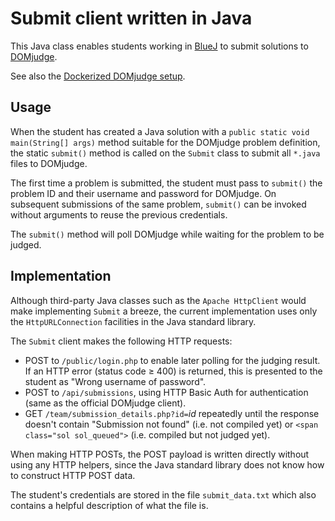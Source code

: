 Submit client written in Java
=============================

This Java class enables students working in [BlueJ](https://www.bluej.org)
to submit solutions to [DOMjudge](https://www.domjudge.org).

See also the [Dockerized DOMjudge setup](https://github.com/Mortal/csaudk-domserver).

Usage
-----

When the student has created a Java solution with a `public static void main(String[] args)`
method suitable for the DOMjudge problem definition, the static `submit()`
method is called on the `Submit` class to submit all `*.java` files to DOMjudge.

The first time a problem is submitted, the student must pass to `submit()`
the problem ID and their username and password for DOMjudge.
On subsequent submissions of the same problem, `submit()` can be invoked without arguments
to reuse the previous credentials.

The `submit()` method will poll DOMjudge while waiting for the problem to be judged.

Implementation
--------------

Although third-party Java classes such as the `Apache HttpClient`
would make implementing `Submit` a breeze,
the current implementation uses only the `HttpURLConnection` facilities
in the Java standard library.

The `Submit` client makes the following HTTP requests:

* POST to `/public/login.php` to enable later polling for the judging result.
  If an HTTP error (status code ≥ 400) is returned, this is presented to the student
  as "Wrong username of password".
* POST to `/api/submissions`, using HTTP Basic Auth for authentication
  (same as the official DOMjudge client).
* GET `/team/submission_details.php?id=`*id* repeatedly until the response doesn't
  contain "Submission not found" (i.e. not compiled yet) or `<span class="sol sol_queued">`
  (i.e. compiled but not judged yet).

When making HTTP POSTs, the POST payload is written directly without using any
HTTP helpers, since the Java standard library does not know how to construct HTTP POST data.

The student's credentials are stored in the file `submit_data.txt`
which also contains a helpful description of what the file is.
